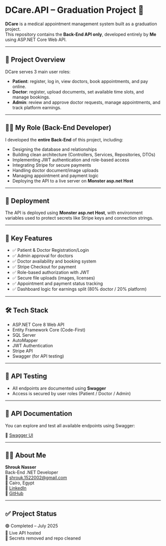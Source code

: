 # DCare.API – Graduation Project 🏥

**DCare** is a medical appointment management system built as a graduation project.  
This repository contains the **Back-End API only**, developed entirely by **Me** using ASP.NET Core Web API.

---

## 🎯 Project Overview

DCare serves 3 main user roles:

- **Patient**: register, log in, view doctors, book appointments, and pay online.
- **Doctor**: register, upload documents, set available time slots, and manage bookings.
- **Admin**: review and approve doctor requests, manage appointments, and track platform earnings.

---

## 👩‍💻 My Role (Back-End Developer)

I developed the **entire Back-End** of this project, including:

- Designing the database and relationships
- Building clean architecture (Controllers, Services, Repositories, DTOs)
- Implementing JWT authentication and role-based access
- Integrating Stripe for secure payments
- Handling doctor document/image uploads
- Managing appointment and payment logic
- Deploying the API to a live server on **Monster asp.net Host**

---

## 🚀 Deployment

The API is deployed using **Monster asp.net Host**, with environment variables used to protect secrets like Stripe keys and connection strings.

---

## 🧩 Key Features

- ✅ Patient & Doctor Registration/Login
- ✅ Admin approval for doctors
- ✅ Doctor availability and booking system
- ✅ Stripe Checkout for payment
- ✅ Role-based authorization with JWT
- ✅ Secure file uploads (images, licenses)
- ✅ Appointment and payment status tracking
- ✅ Dashboard logic for earnings split (80% doctor / 20% platform)

---

## 🛠️ Tech Stack

- ASP.NET Core 8 Web API
- Entity Framework Core (Code-First)
- SQL Server
- AutoMapper
- JWT Authentication
- Stripe API
- Swagger (for API testing)


---

## 📄 API Testing

- All endpoints are documented using **Swagger**
- Access is secured by user roles (Patient / Doctor / Admin)

---
## 📄 API Documentation

You can explore and test all available endpoints using Swagger:

🔗 [Swagger UI](http://dcare.runasp.net/swagger/index.html)

---

## 👩‍💻 About Me

**Shrouk Nasser**  
Back-End .NET Developer   
📧 shrouk.1522002@gmail.com  
📍 Cairo, Egypt  
🔗 [LinkedIn](https://www.linkedin.com/in/shrouk-nasser)  
🔗 [GitHub](https://github.com/15220021222002/Graduation_Project)

---

## ✅ Project Status

🟢 Completed – July 2025  
📡 Live API hosted  
🔐 Secrets removed and repo cleaned


